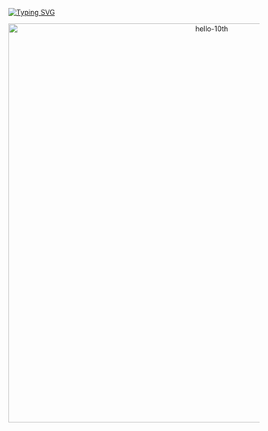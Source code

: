 [![Typing SVG](https://readme-typing-svg.herokuapp.com?size=30&duration=4500&color=F77500&width=600&lines=%F0%9F%A6%81_Welcome_Minseo_Go_%F0%9F%A6%81+)](https://git.io/typing-svg)

<div align="center">

<img width="800" alt="hello-10th" src="https://user-images.githubusercontent.com/39653584/159526821-f5372309-ee3d-46bc-8d46-8a17ea582c56.png">

</div>